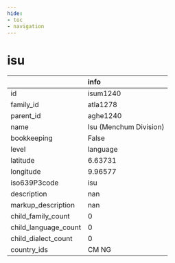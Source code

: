 ```yaml
---
hide:
- toc
- navigation
---
```

# isu
|                      | info                   |
|:---------------------|:-----------------------|
| id                   | isum1240               |
| family_id            | atla1278               |
| parent_id            | aghe1240               |
| name                 | Isu (Menchum Division) |
| bookkeeping          | False                  |
| level                | language               |
| latitude             | 6.63731                |
| longitude            | 9.96577                |
| iso639P3code         | isu                    |
| description          | nan                    |
| markup_description   | nan                    |
| child_family_count   | 0                      |
| child_language_count | 0                      |
| child_dialect_count  | 0                      |
| country_ids          | CM NG                  |